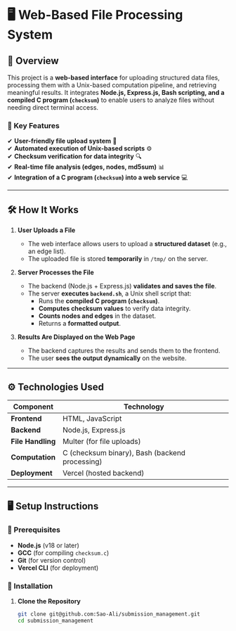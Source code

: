 # 🖥️ Web-Based File Processing System

## 📌 Overview
This project is a **web-based interface** for uploading structured data files, processing them with a Unix-based computation pipeline, and retrieving meaningful results. It integrates **Node.js, Express.js, Bash scripting, and a compiled C program (`checksum`)** to enable users to analyze files without needing direct terminal access.

### **🚀 Key Features**
✔ **User-friendly file upload system** 📂  
✔ **Automated execution of Unix-based scripts** ⚙️  
✔ **Checksum verification for data integrity** 🔍  
✔ **Real-time file analysis (edges, nodes, md5sum)** 📊  
✔ **Integration of a C program (`checksum`) into a web service** 💻  

---

## **🛠️ How It Works**
1. **User Uploads a File**  
   - The web interface allows users to upload a **structured dataset** (e.g., an edge list).
   - The uploaded file is stored **temporarily** in `/tmp/` on the server.

2. **Server Processes the File**  
   - The backend (Node.js + Express.js) **validates and saves the file**.
   - The server **executes `backend.sh`**, a Unix shell script that:
     - Runs the **compiled C program (`checksum`)**.
     - **Computes checksum values** to verify data integrity.
     - **Counts nodes and edges** in the dataset.
     - Returns a **formatted output**.

3. **Results Are Displayed on the Web Page**  
   - The backend captures the results and sends them to the frontend.
   - The user **sees the output dynamically** on the website.

---

## **⚙️ Technologies Used**
| **Component** | **Technology** |
|--------------|--------------|
| **Frontend** | HTML, JavaScript |
| **Backend**  | Node.js, Express.js |
| **File Handling** | Multer (for file uploads) |
| **Computation** | C (checksum binary), Bash (backend processing) |
| **Deployment** | Vercel (hosted backend) |

---

## **🖥️ Setup Instructions**

### **🔹 Prerequisites**
- **Node.js** (v18 or later)
- **GCC** (for compiling `checksum.c`)
- **Git** (for version control)
- **Vercel CLI** (for deployment)

### **🔹 Installation**
1. **Clone the Repository**
   ```bash
   git clone git@github.com:Sao-Ali/submission_management.git
   cd submission_management
